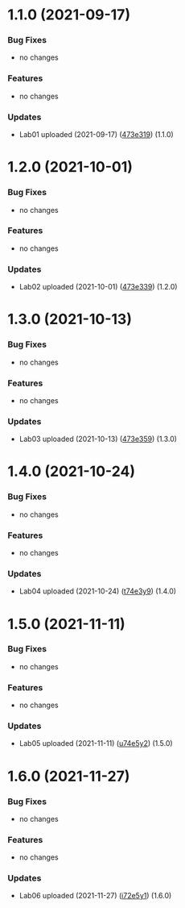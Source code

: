 # 1.1.0 (2021-09-17)

### Bug Fixes

* no changes

### Features

* no changes

### Updates

* Lab01 uploaded (2021-09-17) ([473e319](https://github.com/imzorin-rudn/InformacionnayaBezopasnostZorin/tree/main/Lab01)) (1.1.0)

# 1.2.0 (2021-10-01)

### Bug Fixes

* no changes

### Features

* no changes

### Updates

* Lab02 uploaded (2021-10-01) ([473e339](https://github.com/imzorin-rudn/InformacionnayaBezopasnostZorin/tree/main/Lab02)) (1.2.0)

# 1.3.0 (2021-10-13)

### Bug Fixes

* no changes

### Features

* no changes

### Updates

* Lab03 uploaded (2021-10-13) ([473e359](https://github.com/imzorin-rudn/InformacionnayaBezopasnostZorin/tree/main/Lab03)) (1.3.0)

# 1.4.0 (2021-10-24)


### Bug Fixes

* no changes

### Features

* no changes

### Updates

* Lab04 uploaded (2021-10-24) ([t74e3y9](https://github.com/imzorin-rudn/InformacionnayaBezopasnostZorin/tree/main/Lab04)) (1.4.0)

# 1.5.0 (2021-11-11)


### Bug Fixes

* no changes

### Features

* no changes

### Updates

* Lab05 uploaded (2021-11-11) ([u74e5y2](https://github.com/imzorin-rudn/InformacionnayaBezopasnostZorin/tree/main/Lab05)) (1.5.0)

# 1.6.0 (2021-11-27)


### Bug Fixes

* no changes

### Features

* no changes

### Updates

* Lab06 uploaded (2021-11-27) ([i72e5y1](https://github.com/imzorin-rudn/InformacionnayaBezopasnostZorin/tree/main/Lab06)) (1.6.0)
